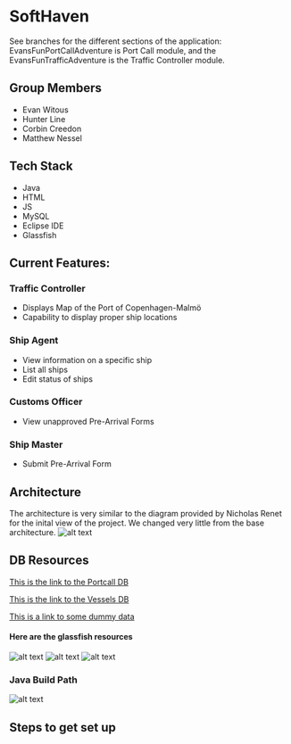 # SoftHaven
See branches for the different sections of the application: EvansFunPortCallAdventure is Port Call module, and the EvansFunTrafficAdventure is the Traffic Controller module.

## Group Members
* Evan Witous
* Hunter Line
* Corbin Creedon
* Matthew Nessel


## Tech Stack
* Java
* HTML
* JS
* MySQL
* Eclipse IDE
* Glassfish

## Current Features:
### Traffic Controller
* Displays Map of the Port of Copenhagen-Malmö
* Capability to display proper ship locations
### Ship Agent
* View information on a specific ship
* List all ships
* Edit status of ships
### Customs Officer
* View unapproved Pre-Arrival Forms
### Ship Master
* Submit Pre-Arrival Form

## Architecture
The architecture is very similar to the diagram provided by Nicholas Renet for the inital view of the project. We changed very little from the base architecture. 
![alt text](https://github.com/htline/SoftHaven/blob/master/images/architecture.png "Architecture")

## DB Resources
[This is the link to the Portcall DB](https://github.com/htline/SoftHaven/blob/master/PortcallDB.sql)

[This is the link to the Vessels DB](https://github.com/htline/SoftHaven/blob/master/VESSEL-1.1.sql)

[This is a link to some dummy data](https://github.com/htline/SoftHaven/blob/master/Dummy_Info.sql)



#### Here are the glassfish resources

![alt text](https://github.com/htline/SoftHaven/blob/master/images/DenmarkTrafficJDBCResource.png "JDBC Resource")
![alt text](https://github.com/htline/SoftHaven/blob/master/images/DenmarkTrafficJDBCConnectionPool.png "JDBC Connection Pool")
![alt text](https://github.com/htline/SoftHaven/blob/master/images/ConnectionPoolProperties.png "Properties")

### Java Build Path

![alt text](https://github.com/htline/SoftHaven/blob/master/images/JavaBuildPath.png "Java Build Path")

## Steps to get set up
